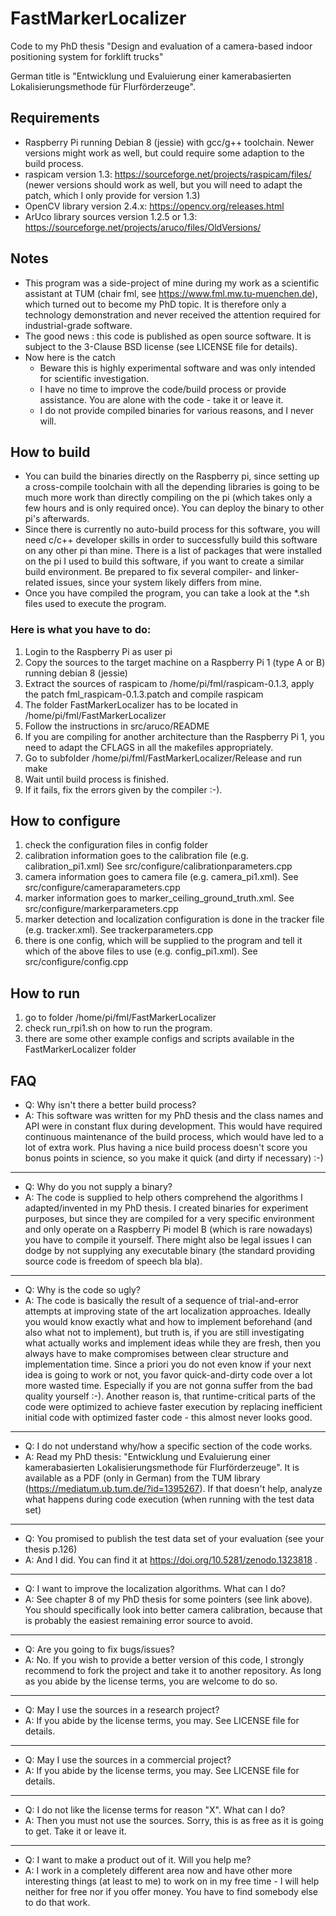 # FastMarkerLocalizer
Code to my PhD thesis "Design and evaluation of a camera-based indoor positioning system for forklift trucks"

German title is "Entwicklung und Evaluierung einer kamerabasierten Lokalisierungsmethode für Flurförderzeuge".

## Requirements

* Raspberry Pi running Debian 8 (jessie) with gcc/g++ toolchain. Newer versions might work as well, but could require some adaption to the build process.
* raspicam version 1.3: https://sourceforge.net/projects/raspicam/files/ (newer versions should work as well, but you will need to adapt the patch, which I only provide for version 1.3)
* OpenCV library version 2.4.x: https://opencv.org/releases.html
* ArUco library sources version 1.2.5 or 1.3: https://sourceforge.net/projects/aruco/files/OldVersions/

## Notes

* This program was a side-project of mine during my work as a scientific assistant at TUM (chair fml, see https://www.fml.mw.tu-muenchen.de), which turned out to become my PhD topic. It is therefore only a technology demonstration and never received the attention required for industrial-grade software.
* The good news : this code is published as open source software. It is subject to the 3-Clause BSD license (see LICENSE file for details).
* Now here is the catch
  * Beware this is highly experimental software and was only intended for scientific investigation.
  * I have no time to improve the code/build process or provide assistance. You are alone with the code - take it or leave it.
  * I do not provide compiled binaries for various reasons, and I never will.

## How to build

* You can build the binaries directly on the Raspberry pi, since setting up a cross-compile toolchain with all the depending libraries is going to be much more work than directly compiling on the pi (which takes only a few hours and is only required once). You can deploy the binary to other pi's afterwards.
* Since there is currently no auto-build process for this software, you will need c/c++ developer skills in order to successfully build this software on any other pi than mine. There is a list of packages that were installed on the pi I used to build this software, if you want to create a similar build environment. Be prepared to fix several compiler- and linker-related issues, since your system likely differs from mine.
* Once you have compiled the program, you can take a look at the *.sh files used to execute the program.

### Here is what you have to do:
1. Login to the Raspberry Pi as user pi
2. Copy the sources to the target machine on a Raspberry Pi 1 (type A or B) running debian 8 (jessie)
3. Extract the sources of raspicam to /home/pi/fml/raspicam-0.1.3, apply the patch fml_raspicam-0.1.3.patch and compile raspicam
4. The folder FastMarkerLocalizer has to be located in /home/pi/fml/FastMarkerLocalizer
5. Follow the instructions in src/aruco/README
6. If you are compiling for another architecture than the Raspberry Pi 1, you need to adapt the CFLAGS in all the makefiles appropriately.
7. Go to subfolder /home/pi/fml/FastMarkerLocalizer/Release and run make
8. Wait until build process is finished.
9. If it fails, fix the errors given by the compiler :-).

## How to configure
1. check the configuration files in config folder
2. calibration information goes to the calibration file (e.g. calibration_pi1.xml) See src/configure/calibrationparameters.cpp
3. camera information goes to camera file (e.g. camera_pi1.xml). See src/configure/cameraparameters.cpp
4. marker information goes to marker_ceiling_ground_truth.xml. See src/configure/markerparameters.cpp
5. marker detection and localization configuration is done in the tracker file (e.g. tracker.xml). See trackerparameters.cpp
6. there is one config, which will be supplied to the program and tell it which of the above files to use (e.g. config_pi1.xml). See src/configure/config.cpp

## How to run
1. go to folder /home/pi/fml/FastMarkerLocalizer
2. check run_rpi1.sh on how to run the program.
3. there are some other example configs and scripts available in the FastMarkerLocalizer folder

## FAQ
* Q: Why isn't there a better build process?
* A: This software was written for my PhD thesis and the class names and API were in constant flux during development. This would have required continuous maintenance of the build process, which would have led to a lot of extra work. Plus having a nice build process doesn't score you bonus points in science, so you make it quick (and dirty if necessary) :-)

---
* Q: Why do you not supply a binary?
* A: The code is supplied to help others comprehend the algorithms I adapted/invented in my PhD thesis. I created binaries for experiment purposes, but since they are compiled for a very specific environment and only operate on a Raspberry Pi model B (which is rare nowadays) you have to compile it yourself. There might also be legal issues I can dodge by not supplying any executable binary (the standard providing source code is freedom of speech bla bla).

---
* Q: Why is the code so ugly?
* A: The code is basically the result of a sequence of trial-and-error attempts at improving state of the art localization approaches. Ideally you would know exactly what and how to implement beforehand (and also what not to implement), but truth is, if you are still investigating what actually works and implement ideas while they are fresh, then you always have to make compromises between clear structure and implementation time. Since a priori you do not even know if your next idea is going to work or not, you favor quick-and-dirty code over a lot more wasted time. Especially if you are not gonna suffer from the bad quality yourself :-). Another reason is, that runtime-critical parts of the code were optimized to achieve faster execution by replacing inefficient initial code with optimized faster code - this almost never looks good.

---
* Q: I do not understand why/how a specific section of the code works.
* A: Read my PhD thesis: "Entwicklung und Evaluierung einer kamerabasierten Lokalisierungsmethode für Flurförderzeuge". It is available as a PDF (only in German) from the TUM library (https://mediatum.ub.tum.de/?id=1395267). If that doesn't help, analyze what happens during code execution (when running with the test data set)

---
* Q: You promised to publish the test data set of your evaluation (see your thesis p.126)
* A: And I did. You can find it at https://doi.org/10.5281/zenodo.1323818 .

---
* Q: I want to improve the localization algorithms. What can I do?
* A: See chapter 8 of my PhD thesis for some pointers (see link above). You should specifically look into better camera calibration, because that is probably the easiest remaining error source to avoid.

---
* Q: Are you going to fix bugs/issues?
* A: No. If you wish to provide a better version of this code, I strongly recommend to fork the project and take it to another repository. As long as you abide by the license terms, you are welcome to do so.

---
* Q: May I use the sources in a research project?
* A: If you abide by the license terms, you may. See LICENSE file for details.

---
* Q: May I use the sources in a commercial project?
* A: If you abide by the license terms, you may. See LICENSE file for details.

---
* Q: I do not like the license terms for reason "X". What can I do?
* A: Then you must not use the sources. Sorry, this is as free as it is going to get. Take it or leave it.

---
* Q: I want to make a product out of it. Will you help me?
* A: I work in a completely different area now and have other more interesting things (at least to me) to work on in my free time - I will help neither for free nor if you offer money. You have to find somebody else to do that work.
